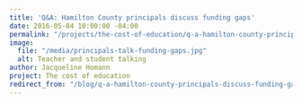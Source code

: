 ```yaml
---
title: 'Q&A: Hamilton County principals discuss funding gaps'
date: 2016-05-04 10:00:00 -04:00
permalink: "/projects/the-cost-of-education/q-a-hamilton-county-principals-discuss-funding-gaps/"
image:
  file: "/media/principals-talk-funding-gaps.jpg"
  alt: Teacher and student talking
author: Jacqueline Homann
project: The cost of education
redirect_from: "/blog/q-a-hamilton-county-principals-discuss-funding-gaps/"
---
```


